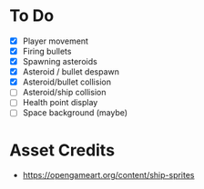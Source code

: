 # To Do
* [x] Player movement
* [x] Firing bullets
* [x] Spawning asteroids
* [x] Asteroid / bullet despawn
* [x] Asteroid/bullet collision
* [ ] Asteroid/ship collision
* [ ] Health point display
* [ ] Space background (maybe)

# Asset Credits
* https://opengameart.org/content/ship-sprites